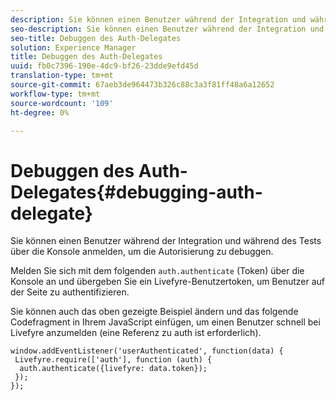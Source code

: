 ```yaml
---
description: Sie können einen Benutzer während der Integration und während des Tests über die Konsole anmelden, um die Autorisierung zu debuggen.
seo-description: Sie können einen Benutzer während der Integration und während des Tests über die Konsole anmelden, um die Autorisierung zu debuggen.
seo-title: Debuggen des Auth-Delegates
solution: Experience Manager
title: Debuggen des Auth-Delegates
uuid: fb0c7396-190e-4dc9-bf26-23dde9efd45d
translation-type: tm+mt
source-git-commit: 67aeb3de964473b326c88c3a3f81ff48a6a12652
workflow-type: tm+mt
source-wordcount: '109'
ht-degree: 0%

---
```



# Debuggen des Auth-Delegates{#debugging-auth-delegate}

Sie können einen Benutzer während der Integration und während des Tests über die Konsole anmelden, um die Autorisierung zu debuggen.

Melden Sie sich mit dem folgenden `auth.authenticate` (Token) über die Konsole an und übergeben Sie ein Livefyre-Benutzertoken, um Benutzer auf der Seite zu authentifizieren.

Sie können auch das oben gezeigte Beispiel ändern und das folgende Codefragment in Ihrem JavaScript einfügen, um einen Benutzer schnell bei Livefyre anzumelden (eine Referenz zu auth ist erforderlich).

```
window.addEventListener('userAuthenticated', function(data) { 
 Livefyre.require(['auth'], function (auth) { 
  auth.authenticate({livefyre: data.token}); 
 }); 
});
```

